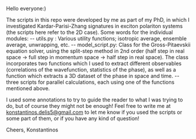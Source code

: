 Hello everyone:) 

The scripts in this repo were developed by me as part of my PhD, in which I investigated Kardar-Parisi-Zhang signatures in exciton polariton systems (the scripts here refer to the 2D case). 
Some words for the individual modules:
  -- utils.py : Various utility functions; isotropic average, ensemble average, unwrapping, etc. 
  -- model_script.py: Class for the Gross-Pitaevskii equation solver, using the split-step method in 2nd order (half step in real space -> full step in momentum space -> half step in real space). The class incorporates two functions which I used to extract different observables (correlations of the wavefunction, statistics of the phase), as well as a function which extracts a 3D dataset of the phase in space and time.
  -- three scripts for parallel calculations, each using one of the functions mentioned above.
 
I used some annotations to try to guide the reader to what I was trying to do, but of course they might not be enough! 
Feel free to write me at konstantinos.delis5@gmail.com to let me know if you used the scripts or some part of them, or if you have any kind of question!

Cheers,
Konstantinos
